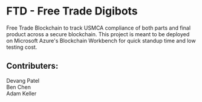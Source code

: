 # FTD - Free Trade Digibots

Free Trade Blockchain to track USMCA compliance of both parts and final product across a secure blockchain. This project is meant to be deployed on Microsoft Azure's Blockchain Workbench for quick standup time and low testing cost.

## Contributers:
Devang Patel\
Ben Chen\
Adam Keller 
